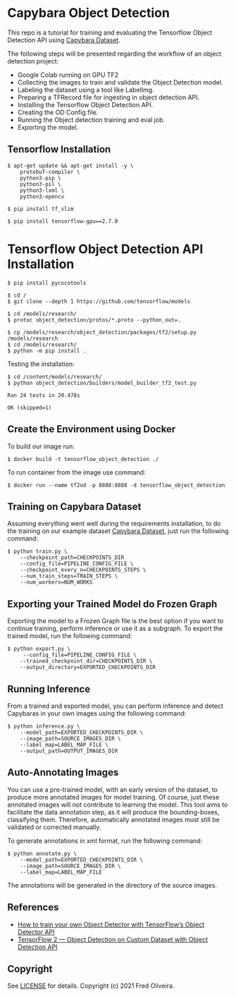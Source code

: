 # Capybara Object Detection

This repo is a tutorial for training and evaluating the Tensorflow Object Detection API using [Capybara Dataset](https://github.com/freds0/capybara_dataset). 

The following steps will be presented regarding the workflow of an object detection project:
- Google Colab running on GPU TF2
- Collecting the images to train and validate the Object Detection model.
- Labeling the dataset using a tool like LabelImg.
- Preparing a TFRecord file for ingesting in object detection API.
- Installing the Tensorflow Object Detection API.
- Creating the OD Config file.
- Running the Object detection training and eval job.
- Exporting the model.



## Tensorflow Installation

```buildoutcfg
$ apt-get update && apt-get install -y \
    protobuf-compiler \
    python3-pip \
    python3-pil \
    python3-lxml \
    python3-opencv 
```

```buildoutcfg
$ pip install tf_slim
```

```buildoutcfg
$ pip install tensorflow-gpu==2.7.0
```

# Tensorflow Object Detection API Installation

```buildoutcfg
$ pip install pycocotools
```

```buildoutcfg
$ cd /
$ git clone --depth 1 https://github.com/tensorflow/models
```

```buildoutcfg
$ cd /models/research/
$ protoc object_detection/protos/*.proto --python_out=.
```

```buildoutcfg
$ cp /models/research/object_detection/packages/tf2/setup.py /models/research
$ cd /models/research/
$ python -m pip install .
```
Testing the installation:

```buildoutcfg
$ cd /content/models/research/
$ python object_detection/builders/model_builder_tf2_test.py
```

```
Ran 24 tests in 20.478s

OK (skipped=1)
```
## Create the Environment using Docker

To build our image run:

```
$ docker build -t tensorflow_object_detection ./
```

To run container from the image use command:

```
$ docker run --name tf2od -p 8888:8888 -d tensorflow_object_detection
```

## Training on Capybara Dataset

Assuming everything went well during the requirements installation, to do the training on our example dataset [Capybara Dataset](https://github.com/freds0/capybara_dataset), just run the following command:

```
$ python train.py \
	--checkpoint_path=CHECKPOINTS_DIR
    --config_file=PIPELINE_CONFIG_FILE \
	--checkpoint_every_n=CHECKPOINTS_STEPS \
	--num_train_steps=TRAIN_STEPS \
	--num_workers=NUM_WORKS	
```

## Exporting your Trained Model do Frozen Graph

Exporting the model to a Frozen Graph file is the best option if you want to continue training, perform inference or use it as a subgraph. To export the trained model, run the following command:

```
$ python export.py \
     --config_file=PIPELINE_CONFIG_FILE \
	--trained_checkpoint_dir=CHECKPOINTS_DIR \
	--output_directory=EXPORTED_CHECKPOINTS_DIR
```

## Running Inference 

From a trained and exported model, you can perform inference and detect Capybaras in your own images using the following command:

```
$ python inference.py \
	--model_path=EXPORTED_CHECKPOINTS_DIR \
    --image_path=SOURCE_IMAGES_DIR \
	--label_map=LABEL_MAP_FILE \
	--output_path=OUTPUT_IMAGES_DIR
```

## Auto-Annotating Images

You can use a pre-trained model, with an early version of the dataset, to produce more annotated images for model training. Of course, just these annotated images will not contribute to learning the model. This tool aims to facilitate the data annotation step, as it will produce the bounding-boxes, classifying them. Therefore, automatically annotated images must still be validated or corrected manually.

To generate annotations in xml format, run the following command:

```
$ python annotate.py \
	--model_path=EXPORTED_CHECKPOINTS_DIR \
    --image_path=SOURCE_IMAGES_DIR \
	--label_map=LABEL_MAP_FILE
```

The annotations will be generated in the directory of the source images.

## References

- [How to train your own Object Detector with TensorFlow’s Object Detector API](https://towardsdatascience.com/how-to-train-your-own-object-detector-with-tensorflows-object-detector-api-bec72ecfe1d9)
- [TensorFlow 2 — Object Detection on Custom Dataset with Object Detection API](https://medium.com/swlh/image-object-detection-tensorflow-2-object-detection-api-af7244d4c34e)

## Copyright

See [LICENSE](https://github.com/freds0/object_detection_capybara/blob/main/LICENSE) for details. Copyright (c) 2021 Fred Oliveira.
